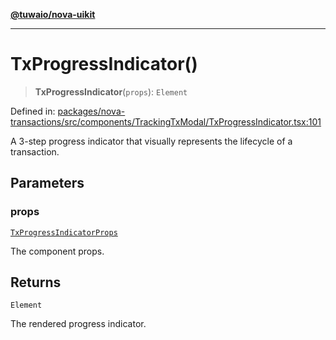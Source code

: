 [**@tuwaio/nova-uikit**](../../../README.md)

***

# TxProgressIndicator()

> **TxProgressIndicator**(`props`): `Element`

Defined in: [packages/nova-transactions/src/components/TrackingTxModal/TxProgressIndicator.tsx:101](https://github.com/TuwaIO/nova-uikit/blob/ded3074ef357f2ffaf35252f54b4c5cffd22b72b/packages/nova-transactions/src/components/TrackingTxModal/TxProgressIndicator.tsx#L101)

A 3-step progress indicator that visually represents the lifecycle of a transaction.

## Parameters

### props

[`TxProgressIndicatorProps`](../interfaces/TxProgressIndicatorProps.md)

The component props.

## Returns

`Element`

The rendered progress indicator.
